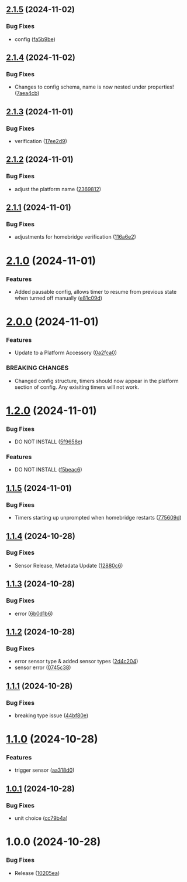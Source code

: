 ## [2.1.5](https://github.com/mksvrcek/homebridge-adjustable-timer/compare/v2.1.4...v2.1.5) (2024-11-02)


### Bug Fixes

* config ([fa5b9be](https://github.com/mksvrcek/homebridge-adjustable-timer/commit/fa5b9beb3d0912e4805fbbbbaf2cd8e6da6a0d3a))

## [2.1.4](https://github.com/mksvrcek/homebridge-adjustable-timer/compare/v2.1.3...v2.1.4) (2024-11-02)


### Bug Fixes

* Changes to config schema, name is now nested under properties! ([7aea4cb](https://github.com/mksvrcek/homebridge-adjustable-timer/commit/7aea4cb19d790c53da467386558efb10addc5c44))

## [2.1.3](https://github.com/mksvrcek/homebridge-adjustable-timer/compare/v2.1.2...v2.1.3) (2024-11-01)


### Bug Fixes

* verification ([17ee2d9](https://github.com/mksvrcek/homebridge-adjustable-timer/commit/17ee2d9b5655570280467a17c2dc67348d48fe52))

## [2.1.2](https://github.com/mksvrcek/homebridge-adjustable-timer/compare/v2.1.1...v2.1.2) (2024-11-01)


### Bug Fixes

* adjust the platform name ([2369812](https://github.com/mksvrcek/homebridge-adjustable-timer/commit/23698122d95221cfdb43ae7fb4954c97354cb76d))

## [2.1.1](https://github.com/mksvrcek/homebridge-adjustable-timer/compare/v2.1.0...v2.1.1) (2024-11-01)


### Bug Fixes

* adjustments for homebridge verification ([116a6e2](https://github.com/mksvrcek/homebridge-adjustable-timer/commit/116a6e2dadd91723ef0dabf2f55559581bfed76a))

# [2.1.0](https://github.com/mksvrcek/homebridge-adjustable-timer/compare/v2.0.0...v2.1.0) (2024-11-01)


### Features

* Added pausable config, allows timer to resume from previous state when turned off manually ([e81c09d](https://github.com/mksvrcek/homebridge-adjustable-timer/commit/e81c09d118c9833b043c3fbc1a348b546caac511))

# [2.0.0](https://github.com/mksvrcek/homebridge-adjustable-timer/compare/v1.2.0...v2.0.0) (2024-11-01)


### Features

* Update to a Platform Accessory ([0a2fca0](https://github.com/mksvrcek/homebridge-adjustable-timer/commit/0a2fca03df256eee343ff24ce6db0f5d57edfa9c))


### BREAKING CHANGES

* Changed config structure, timers should now appear in the platform section of config. Any exisiting timers will not work.

# [1.2.0](https://github.com/mksvrcek/homebridge-adjustable-timer/compare/v1.1.5...v1.2.0) (2024-11-01)


### Bug Fixes

* DO NOT INSTALL ([5f9658e](https://github.com/mksvrcek/homebridge-adjustable-timer/commit/5f9658efa38c5e7853a248a77dd8610a8788e92b))


### Features

* DO NOT INSTALL ([f5beac6](https://github.com/mksvrcek/homebridge-adjustable-timer/commit/f5beac6b2b052174493f655716833e529f703ac7))

## [1.1.5](https://github.com/mksvrcek/homebridge-adjustable-timer/compare/v1.1.4...v1.1.5) (2024-11-01)


### Bug Fixes

* Timers starting up unprompted when homebridge restarts ([775609d](https://github.com/mksvrcek/homebridge-adjustable-timer/commit/775609df968c54bff577ca6aa18b14cd8d9371ea))

## [1.1.4](https://github.com/mksvrcek/homebridge-adjustable-timer/compare/v1.1.3...v1.1.4) (2024-10-28)


### Bug Fixes

* Sensor Release, Metadata Update ([12880c6](https://github.com/mksvrcek/homebridge-adjustable-timer/commit/12880c6044a4eacbc5f5aba6890edaf7b79fed93))

## [1.1.3](https://github.com/mksvrcek/homebridge-adjustable-timer/compare/v1.1.2...v1.1.3) (2024-10-28)


### Bug Fixes

* error ([6b0d1b6](https://github.com/mksvrcek/homebridge-adjustable-timer/commit/6b0d1b6e3ae8490edc2d4d193491c716182af66a))

## [1.1.2](https://github.com/mksvrcek/homebridge-adjustable-timer/compare/v1.1.1...v1.1.2) (2024-10-28)


### Bug Fixes

* error sensor type & added sensor types ([2d4c204](https://github.com/mksvrcek/homebridge-adjustable-timer/commit/2d4c2043fa2557ced572f6442cbc7eb71e454097))
* sensor error ([0745c38](https://github.com/mksvrcek/homebridge-adjustable-timer/commit/0745c384c369d793355caffa3e5a0b1bf9a0317d))

## [1.1.1](https://github.com/mksvrcek/homebridge-adjustable-timer/compare/v1.1.0...v1.1.1) (2024-10-28)


### Bug Fixes

* breaking type issue ([44bf80e](https://github.com/mksvrcek/homebridge-adjustable-timer/commit/44bf80ebedf08c225a4e53e45ed43728b8db56eb))

# [1.1.0](https://github.com/mksvrcek/homebridge-adjustable-timer/compare/v1.0.1...v1.1.0) (2024-10-28)


### Features

* trigger sensor ([aa318d0](https://github.com/mksvrcek/homebridge-adjustable-timer/commit/aa318d08e94caf564ab4f530dd751e259d917b94))

## [1.0.1](https://github.com/mksvrcek/homebridge-adjustable-timer/compare/v1.0.0...v1.0.1) (2024-10-28)


### Bug Fixes

* unit choice ([cc79b4a](https://github.com/mksvrcek/homebridge-adjustable-timer/commit/cc79b4a3eb8fbeaab7e00063a953ec8522263eb5))

# 1.0.0 (2024-10-28)


### Bug Fixes

* Release ([10205ea](https://github.com/mksvrcek/homebridge-adjustable-timer/commit/10205ea261544524ef8428b9a51e08feedbfacb3))
